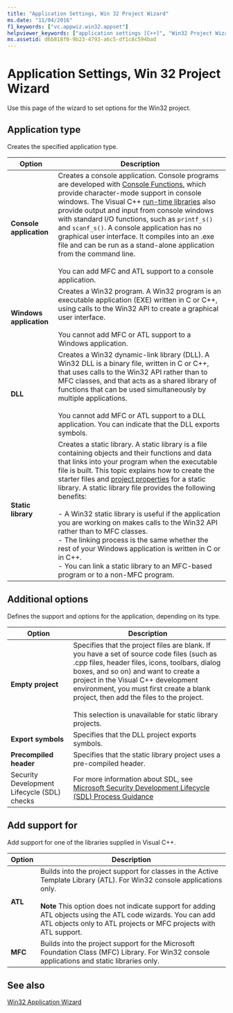 ```yaml
---
title: "Application Settings, Win 32 Project Wizard"
ms.date: "11/04/2016"
f1_keywords: ["vc.appwiz.win32.appset"]
helpviewer_keywords: ["application settings [C++]", "Win32 Project Wizard, application settings"]
ms.assetid: d6b818f0-9b23-4793-a6c5-df1c8c594bad
---
```

# Application Settings, Win 32 Project Wizard

Use this page of the wizard to set options for the Win32 project.

## Application type

Creates the specified application type.

|Option|Description|
|------------|-----------------|
|**Console application**|Creates a console application. Console programs are developed with [Console Functions](https://msdn.microsoft.com/library/ms813137.aspx), which provide character-mode support in console windows. The Visual C++ [run-time libraries](../c-runtime-library/c-run-time-library-reference.md) also provide output and input from console windows with standard I/O functions, such as `printf_s()` and `scanf_s()`. A console application has no graphical user interface. It compiles into an .exe file and can be run as a stand-alone application from the command line.<br /><br /> You can add MFC and ATL support to a console application.|
|**Windows application**|Creates a Win32 program. A Win32 program is an executable application (EXE) written in C or C++, using calls to the Win32 API to create a graphical user interface.<br /><br /> You cannot add MFC or ATL support to a Windows application.|
|**DLL**|Creates a Win32 dynamic-link library (DLL). A Win32 DLL is a binary file, written in C or C++, that uses calls to the Win32 API rather than to MFC classes, and that acts as a shared library of functions that can be used simultaneously by multiple applications.<br /><br /> You cannot add MFC or ATL support to a DLL application. You can indicate that the DLL exports symbols.|
|**Static library**|Creates a static library. A static library is a file containing objects and their functions and data that links into your program when the executable file is built. This topic explains how to create the starter files and [project properties](../build/reference/property-pages-visual-cpp.md) for a static library. A static library file provides the following benefits:<br /><br />- A Win32 static library is useful if the application you are working on makes calls to the Win32 API rather than to MFC classes.<br />- The linking process is the same whether the rest of your Windows application is written in C or in C++.<br />- You can link a static library to an MFC-based program or to a non-MFC program.|

## Additional options

Defines the support and options for the application, depending on its type.

|Option|Description|
|------------|-----------------|
|**Empty project**|Specifies that the project files are blank. If you have a set of source code files (such as .cpp files, header files, icons, toolbars, dialog boxes, and so on) and want to create a project in the Visual C++ development environment, you must first create a blank project, then add the files to the project.<br /><br /> This selection is unavailable for static library projects.|
|**Export symbols**|Specifies that the DLL project exports symbols.|
|**Precompiled header**|Specifies that the static library project uses a pre-compiled header.|
|Security Development Lifecycle (SDL) checks|For more information about SDL, see [Microsoft Security Development Lifecycle (SDL)  Process Guidance](../build/reference/sdl-enable-additional-security-checks.md)|

## Add support for

Add support for one of the libraries supplied in Visual C++.

|Option|Description|
|------------|-----------------|
|**ATL**|Builds into the project support for classes in the Active Template Library (ATL). For Win32 console applications only.<br /><br /> **Note** This option does not indicate support for adding ATL objects using the ATL code wizards. You can add ATL objects only to ATL projects or MFC projects with ATL support.|
|**MFC**|Builds into the project support for the Microsoft Foundation Class (MFC) Library. For Win32 console applications and static libraries only.|

## See also

[Win32 Application Wizard](../windows/win32-application-wizard.md)
